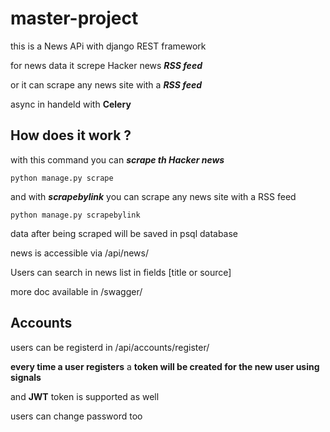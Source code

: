 # master-project

this is a News APi with django REST framework 

for news data it screpe Hacker news ***RSS feed***

or it can scrape any news site with a ***RSS feed***

async in handeld with <b>Celery</b>

## How does it work ? 


with this command you can *__scrape th Hacker news__*

    python manage.py scrape

and with *__scrapebylink__* you can scrape any news site with a RSS feed

    python manage.py scrapebylink

data after being scraped will be saved in psql database

news is accessible via /api/news/

Users can search in news list in fields [title or source]

more doc available in /swagger/

## Accounts 

users can be registerd in /api/accounts/register/

**every time a user registers** a **token will be created for the new user using signals**

and **JWT** token is supported as well 

users can change password too
